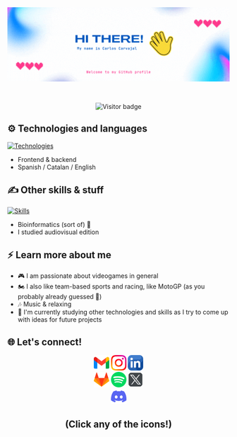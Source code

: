 <div align="center">
  <img src="https://github.com/cacara82/cacara82/blob/2a74c2a76f539a501fd02c3139767e06c2a7c1c5/cacara82intro.gif" alt="Profile Intro" title="Hello! I'm Carlos :)"/>
</div>

&nbsp;

<div align="center">
  <img src="https://komarev.com/ghpvc/?username=cacara82&label=Visitors&color=blue&style=flat" alt="Visitor badge"/>
</div>

## :gear: Technologies and languages
[![Technologies](https://skillicons.dev/icons?i=html,css,js,php,java,py,mysql,mongodb)](#)
- Frontend & backend
- Spanish / Catalan / English

## :writing_hand: Other skills & stuff
[![Skills](https://skillicons.dev/icons?i=ps,pr,ae,ai,git,linux,powershell)](#)
- Bioinformatics (sort of) :dna:
- I studied audiovisual edition

## :zap: Learn more about me
- :video_game: I am passionate about videogames in general
- :motorcycle: I also like team-based sports and racing, like MotoGP (as you probably already guessed :cowboy_hat_face:)
- :notes: Music & relaxing
- :pencil: I'm currently studying other technologies and skills as I try to come up with ideas for future projects 

## :globe_with_meridians: Let's connect!
<div align="center">
    <a href="mailto:cacara890@gmail.com" target="_blank"><img src="files/mail_icon.png" width="35" height="35" /></a>
    <a href="https://www.instagram.com/cacara.82/" target="_blank"><img src="files/instagram_icon.png" width="35" height="35" /></a>
    <a href="https://www.linkedin.com/in/carlos-carvajal-ramos-709290213/" target="_blank"><img src="files/linkedin_icon.png" width="35" height="35" /></a>
</div>
<div align="center">
    <a href="https://gitlab.com/cacara82/" target="_blank"><img src="files/gitlab_icon.png" width="35" height="35" /></a>
    <a href="https://open.spotify.com/user/goldgamer82" target="_blank"><img src="files/spotify_icon.png" width="35" height="35" /></a>
    <a href="https://twitter.com/gurramen" target="_blank"><img src="files/twitter_icon.png" width="35" height="35" /></a>
</div>
<div align="center">
    <a href="https://discord.com/users/300994733805928448" target="_blank"><img src="files/discord_icon.png" width="35" height="35" /></a> 
</div>
<div align="center">
  <h2>(Click any of the icons!)</h2>
</div>

&nbsp;

<!--
**cacara82/cacara82** is a ✨ _special_ ✨ repository because its `README.md` (this file) appears on your GitHub profile.

Here are some ideas to get you started:

- 🔭 I’m currently working on ...
- 🌱 I’m currently learning ...
- 👯 I’m looking to collaborate on ...
- 🤔 I’m looking for help with ...
- 💬 Ask me about ...
- 📫 How to reach me: ...
- 😄 Pronouns: ...
- ⚡ Fun fact: ...
-->
